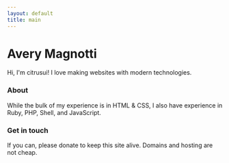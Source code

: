 ```yaml
---
layout: default
title: main
---
```


# Avery Magnotti

Hi, I'm citrusui! I love making websites with modern technologies.

### About

While the bulk of my experience is in HTML & CSS, I also have experience in Ruby, PHP, Shell, and JavaScript.

### Get in touch

If you can, please donate to keep this site alive. Domains and hosting are not cheap.
